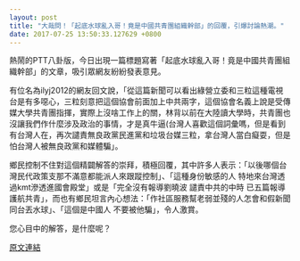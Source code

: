 ```yaml
---
layout: post
title: "大哉問！「起底水球亂入哥！竟是中國共青團組織幹部」的回覆，引爆討論熱潮。"
date: 2017-07-25 13:50:33.127629 +0800
---
```


熱鬧的PTT八卦版，今日出現一篇標題寫著「起底水球亂入哥！竟是中國共青團組織幹部」的文章，吸引眾網友紛紛發表意見。

有位名為ilyj2012的網友回文說，「從這篇新聞可以看出綠營立委和三粒這種電視台是有多噁心，三粒刻意把這個協會前面加上中共兩字，這個協會名義上說是受傳媒大學共青團指揮，實際上沒啥工作上的關，林背以前在大陸讀大學時，共青團也沒讓我們作什麼涉及政治的事情，才是真牛逼(台灣人喜歡這個詞彙嗎，但是看到有台灣人在，再次譴責無良政黨民進黨和垃圾台媒三粒，拿台灣人當白癡耍，但是怕台灣人被無良政黨和媒體騙」。

鄉民控制不住對這個精闢解答的崇拜，積極回覆，其中許多人表示：「以後哪個台灣民代政策支那不滿意都能派人來跟蹤控制」、「這種身份敏感的人 特地來台灣透過kmt滲透進國會殿堂」或是「完全沒有報導劉曉波 譴責中共的中時 已五篇報導護航共青」，而也有鄉民坦言內心想法：「作社區服務幫老弱並殘的人怎會和假新聞同台丟水球」、「這個是中國人 不要被他騙」，令人激賞。

您心目中的解答，是什麼呢？

<a href = "https://www.ptt.cc/bbs/Gossiping/M.1500945663.A.57C.html">原文連結</a>

